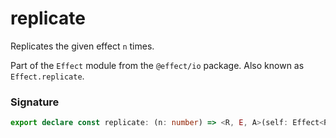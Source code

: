 # replicate

Replicates the given effect `n` times.

Part of the `Effect` module from the `@effect/io` package. Also known as `Effect.replicate`.

### Signature

```typescript
export declare const replicate: (n: number) => <R, E, A>(self: Effect<R, E, A>) => Effect<R, E, A>[]
```
